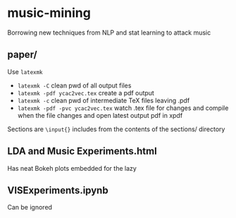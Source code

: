 # music-mining
Borrowing new techniques from NLP and stat learning to attack music

## paper/

Use `latexmk`

- `latexmk -C` clean pwd of all output files
- `latexmk -pdf ycac2vec.tex` create a pdf output
- `latexmk -c` clean pwd of intermediate TeX files leaving .pdf 
- `latexmk -pdf -pvc ycac2vec.tex` watch .tex file for changes and compile when the file changes and open latest output pdf in xpdf

Sections are `\input{}` includes from the contents of the sections/ directory

## LDA and Music Experiments.html

Has neat Bokeh plots embedded for the lazy

## VISExperiments.ipynb

Can be ignored
